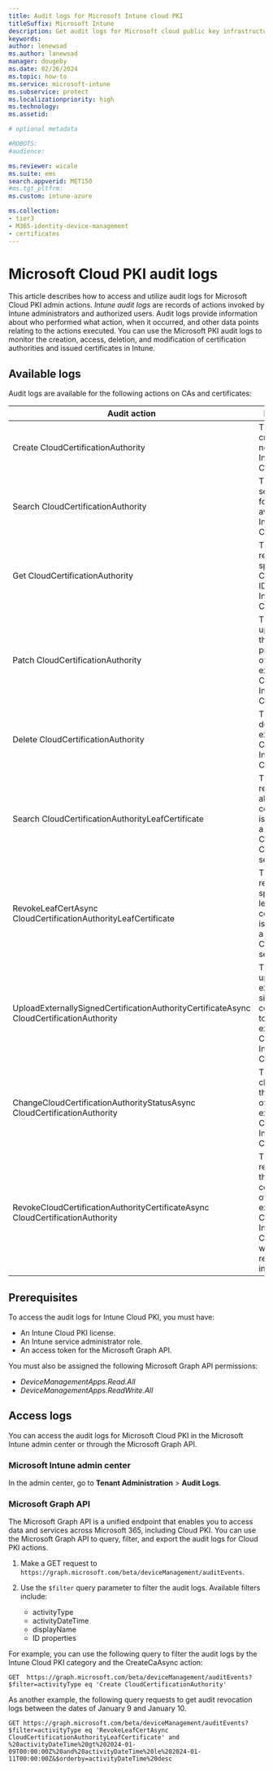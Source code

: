 ```yaml
---
title: Audit logs for Microsoft Intune cloud PKI  
titleSuffix: Microsoft Intune 
description: Get audit logs for Microsoft cloud public key infrastructure (PKI) activity in the admin center.   
keywords:
author: lenewsad
ms.author: lanewsad
manager: dougeby
ms.date: 02/26/2024
ms.topic: how-to
ms.service: microsoft-intune
ms.subservice: protect
ms.localizationpriority: high
ms.technology:
ms.assetid: 

# optional metadata

#ROBOTS:
#audience:

ms.reviewer: wicale  
ms.suite: ems
search.appverid: MET150
#ms.tgt_pltfrm:
ms.custom: intune-azure

ms.collection:
- tier3
- M365-identity-device-management
- certificates
---
```

# Microsoft Cloud PKI audit logs  

This article describes how to access and utilize audit logs for Microsoft Cloud PKI admin actions. *Intune audit logs* are records of actions invoked by Intune administrators and authorized users. Audit logs provide information about who performed what action, when it occurred, and other data points relating to the actions executed. You can use the Microsoft PKI audit logs to monitor the creation, access, deletion, and modification of certification authorities and issued certificates in Intune.  

## Available logs  

Audit logs are available for the following actions on CAs and certificates:  

| Audit action | Purpose |
| -------------------------- | ----------------- |
|Create CloudCertificationAuthority| This action creates a new CA in Intune Cloud PKI.| 
| Search CloudCertificationAuthority| This action searches for CAs available in Intune Cloud PKI. |
|Get CloudCertificationAuthority | This action retrieves a specific CA by its ID in Intune Cloud PKI | 
|Patch CloudCertificationAuthority | This action updates the properties of an existing CA in Intune Cloud PKI | 
| Delete CloudCertificationAuthority|This action deletes an existing CA in Intune Cloud PKI. |
|Search CloudCertificationAuthorityLeafCertificate | This action retrieves all leaf certificates issued by a specific CA in the Cloud PKI service. |
|RevokeLeafCertAsync CloudCertificationAuthorityLeafCertificate | This action revokes a specific leaf certificate issued by a CA in the Cloud PKI service. |
|UploadExternallySignedCertificationAuthorityCertificateAsync CloudCertificationAuthority| This action uploads an externally signed CA certificate to an existing CA in Intune Cloud PKI. | 
|ChangeCloudCertificationAuthorityStatusAsync CloudCertificationAuthority| This action changes the status of an existing CA in Intune Cloud PKI. |
|RevokeCloudCertificationAuthorityCertificateAsync CloudCertificationAuthority | This action revokes the CA certificate of an existing CA in Intune Cloud PKI, which renders it invalid. |  

## Prerequisites   
To access the audit logs for Intune Cloud PKI, you must have: 
- An Intune Cloud PKI license.   
- An Intune service administrator role. 
- An access token for the Microsoft Graph API. 

You must also be assigned the following Microsoft Graph API permissions:  

* *DeviceManagementApps.Read.All*    
* *DeviceManagementApps.ReadWrite.All*  

## Access logs  
You can access the audit logs for Microsoft Cloud PKI in the Microsoft Intune admin center or through the Microsoft Graph API. 

### Microsoft Intune admin center  

In the admin center, go to **Tenant Administration** > **Audit Logs**. 

### Microsoft Graph API  
The Microsoft Graph API is a unified endpoint that enables you to access data and services across Microsoft 365, including Cloud PKI. You can use the Microsoft Graph API to query, filter, and export the audit logs for Cloud PKI actions. 

1.	Make a GET request to ``https://graph.microsoft.com/beta/deviceManagement/auditEvents``.     

2.	Use the `$filter` query parameter to filter the audit logs. Available filters include: 
     * activityType  
     * activityDateTime  
     * displayName  
     * ID properties   
 
For example, you can use the following query to filter the audit logs by the Intune Cloud PKI category and the CreateCaAsync action:  

`GET  https://graph.microsoft.com/beta/deviceManagement/auditEvents?$filter=activityType eq 'Create CloudCertificationAuthority'`  

As another example, the following query requests to get audit revocation logs between the dates of January 9 and January 10.   

`GET https://graph.microsoft.com/beta/deviceManagement/auditEvents?$filter=activityType eq 'RevokeLeafCertAsync CloudCertificationAuthorityLeafCertificate' and %20activityDateTime%20gt%202024-01-09T00:00:00Z%20and%20activityDateTime%20le%202024-01-11T00:00:00Z&$orderby=activityDateTime%20desc `  
